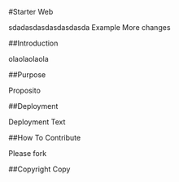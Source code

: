 #Starter Web

sdadasdasdasdasdasda
Example
More changes

##Introduction

olaolaolaola

##Purpose

Proposito

##Deployment

Deployment Text

##How To Contribute

Please fork

##Copyright
Copy